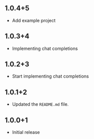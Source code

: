 ## 1.0.4+5

- Add example project

## 1.0.3+4

- Implementing chat completions

## 1.0.2+3

- Start implementing chat completions

## 1.0.1+2

- Updated the `README.md` file.

## 1.0.0+1 
 
- Initial release
